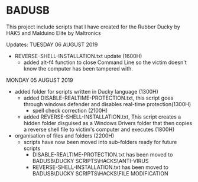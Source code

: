 # BADUSB
This project include scripts that I have created for the Rubber Ducky by HAK5 and Malduino Elite by Maltronics

Updates:
TUESDAY 06 AUGUST 2019
 - REVERSE-SHELL-INSTALLATION.txt update (1600H)
    - added alt-f4 function to close Command Line so the victim doesn't know the computer has been tampered with.
    
MONDAY 05 AUGUST 2019
 - added folder for scripts written in Ducky language (1300H)
    - added DISABLE-REALTIME-PROTECTION.txt, this script goes through windows defender and disables real-time protection(1300H)
       - spell check correction (2100H)
    - added REVERSE-SHELL-INSTALLATION.txt, This script creates a hidden folder disguised as a Windows Drivers folder that then copies a reverse shell file to victim's computer and executes (1800H)
 - organisation of files and folders (2200H)
    - scripts have now been moved into sub-folders ready for future scripts
       - DISABLE-REALTIME-PROTECTION.txt has been moved to BADUSB\DUCKY SCRIPTS\HACKS\ANTI-VIRUS
       - REVERSE-SHELL-INSTALLATION.txt has been moved to BADUSB\DUCKY SCRIPTS\HACKS\FILE MODIFICATION

